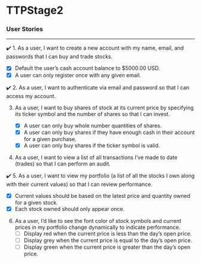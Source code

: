 # TTPStage2

### User Stories

---

✔️ 1. As a user, I want to create a new account with my name, email, and passwords that I can buy and trade stocks.

- [x] Default the user’s cash account balance to \$5000.00 USD.
- [x] A user can only register once with any given email.

✔️ 2. As a user, I want to authenticate via email and password so that I can access my account.

3. As a user, I want to buy shares of stock at its current price by specifying its ticker symbol and the number of shares so that I can invest.

   - [x] A user can only buy whole number quantities of shares.
   - [x] A user can only buy shares if they have enough cash in their account for a given purchase.
   - [x] A user can only buy shares if the ticker symbol is valid.

4. As a user, I want to view a list of all transactions I’ve made to date (trades) so that I can perform an audit.

✔️ 5. As a user, I want to view my portfolio (a list of all the stocks I own along with their current values) so that I can review performance.

- [x] Current values should be based on the latest price and quantity owned for a given stock.
- [x] Each stock owned should only appear once.

6. As a user, I’d like to see the font color of stock symbols and current prices in my portfolio change dynamically to indicate performance.
   - [ ] Display red when the current price is less than the day’s open price.
   - [ ] Display grey when the current price is equal to the day’s open price.
   - [ ] Display green when the current price is greater than the day’s open price.
